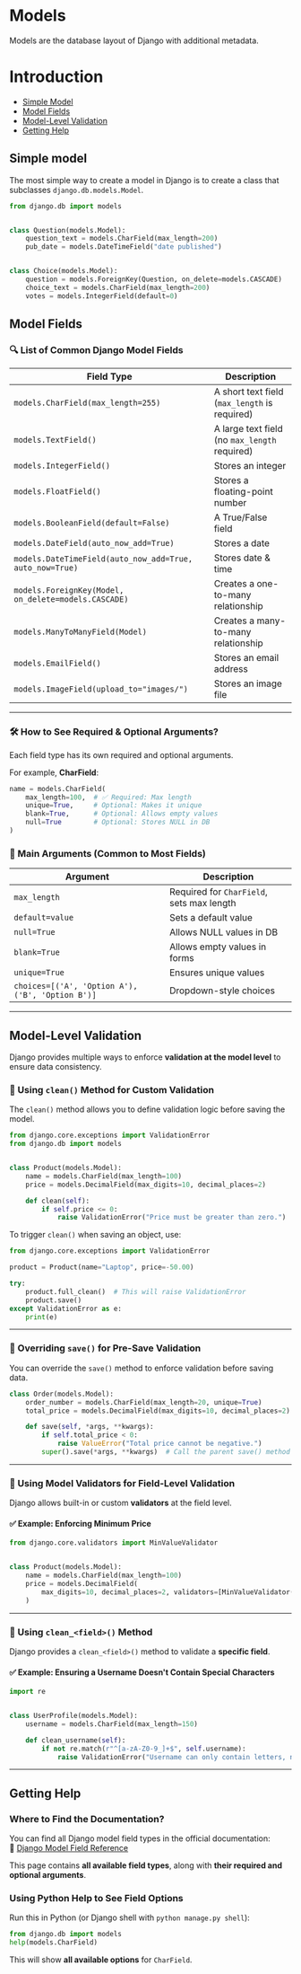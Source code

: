 # Models 

Models are the database layout of Django with additional metadata.

# Introduction

- [Simple Model](#simple-model)
- [Model Fields](#model-fields)
- [Model-Level Validation](#model-level-validation)
- [Getting Help](#getting-help)

## Simple model

The most simple way to create a model in Django is to create a class that subclasses `django.db.models.Model`.

```python
from django.db import models


class Question(models.Model):
    question_text = models.CharField(max_length=200)
    pub_date = models.DateTimeField("date published")


class Choice(models.Model):
    question = models.ForeignKey(Question, on_delete=models.CASCADE)
    choice_text = models.CharField(max_length=200)
    votes = models.IntegerField(default=0)
```

## Model Fields

### 🔍 List of Common Django Model Fields

| Field Type | Description |
|------------|-------------|
| `models.CharField(max_length=255)` | A short text field (`max_length` is required) |
| `models.TextField()` | A large text field (no `max_length` required) |
| `models.IntegerField()` | Stores an integer |
| `models.FloatField()` | Stores a floating-point number |
| `models.BooleanField(default=False)` | A True/False field |
| `models.DateField(auto_now_add=True)` | Stores a date |
| `models.DateTimeField(auto_now_add=True, auto_now=True)` | Stores date & time |
| `models.ForeignKey(Model, on_delete=models.CASCADE)` | Creates a one-to-many relationship |
| `models.ManyToManyField(Model)` | Creates a many-to-many relationship |
| `models.EmailField()` | Stores an email address |
| `models.ImageField(upload_to="images/")` | Stores an image file |

---

### 🛠 How to See Required & Optional Arguments?

Each field type has its own required and optional arguments.

For example, **CharField**:
```python
name = models.CharField(
    max_length=100,  # ✅ Required: Max length
    unique=True,     # Optional: Makes it unique
    blank=True,      # Optional: Allows empty values
    null=True        # Optional: Stores NULL in DB
)
```

### 📌 Main Arguments (Common to Most Fields)

| Argument | Description |
|----------|-------------|
| `max_length` | Required for `CharField`, sets max length |
| `default=value` | Sets a default value |
| `null=True` | Allows NULL values in DB |
| `blank=True` | Allows empty values in forms |
| `unique=True` | Ensures unique values |
| `choices=[('A', 'Option A'), ('B', 'Option B')]` | Dropdown-style choices |

---

## Model-Level Validation

Django provides multiple ways to enforce **validation at the model level** to ensure data consistency.

### 🔹 Using `clean()` Method for Custom Validation

The `clean()` method allows you to define validation logic before saving the model.

```python
from django.core.exceptions import ValidationError
from django.db import models


class Product(models.Model):
    name = models.CharField(max_length=100)
    price = models.DecimalField(max_digits=10, decimal_places=2)

    def clean(self):
        if self.price <= 0:
            raise ValidationError("Price must be greater than zero.")
```

To trigger `clean()` when saving an object, use:

```python
from django.core.exceptions import ValidationError

product = Product(name="Laptop", price=-50.00)

try:
    product.full_clean()  # This will raise ValidationError
    product.save()
except ValidationError as e:
    print(e)
```

---

### 🔹 Overriding `save()` for Pre-Save Validation

You can override the `save()` method to enforce validation before saving data.

```python
class Order(models.Model):
    order_number = models.CharField(max_length=20, unique=True)
    total_price = models.DecimalField(max_digits=10, decimal_places=2)

    def save(self, *args, **kwargs):
        if self.total_price < 0:
            raise ValueError("Total price cannot be negative.")
        super().save(*args, **kwargs)  # Call the parent save() method
```

---

### 🔹 Using Model Validators for Field-Level Validation

Django allows built-in or custom **validators** at the field level.

#### ✅ Example: Enforcing Minimum Price
```python
from django.core.validators import MinValueValidator


class Product(models.Model):
    name = models.CharField(max_length=100)
    price = models.DecimalField(
        max_digits=10, decimal_places=2, validators=[MinValueValidator(0.01)]
    )
```

---

### 🔹 Using `clean_<field>()` Method

Django provides a `clean_<field>()` method to validate a **specific field**.

#### ✅ Example: Ensuring a Username Doesn't Contain Special Characters
```python
import re


class UserProfile(models.Model):
    username = models.CharField(max_length=150)

    def clean_username(self):
        if not re.match(r"^[a-zA-Z0-9_]+$", self.username):
            raise ValidationError("Username can only contain letters, numbers, and underscores.")
```

---

## Getting Help

###  Where to Find the Documentation?

You can find all Django model field types in the official documentation:  
🔗 [Django Model Field Reference](https://docs.djangoproject.com/en/stable/ref/models/fields/)  

This page contains **all available field types**, along with **their required and optional arguments**.

### Using Python Help to See Field Options
Run this in Python (or Django shell with `python manage.py shell`):
```python
from django.db import models
help(models.CharField)
```
This will show **all available options** for `CharField`.

